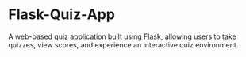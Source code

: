# Flask-Quiz-App
A web-based quiz application built using Flask, allowing users to take quizzes, view scores, and experience an interactive quiz environment.

